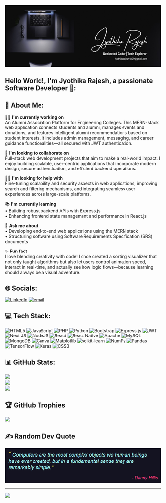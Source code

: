 <div align="left">
  <img height="200" src="https://github.com/jyothika1803/jyothika1803/blob/main/l3.jpg"  />
</div>

## Hello World!, I'm Jyothika Rajesh, a passionate Software Developer 👋:

## 💫 About Me:
👩‍💻 <b>I'm currently working on</b><br>An Alumni Association Platform for Engineering Colleges. This MERN-stack web application connects students and alumni, manages events and donations, and features intelligent alumni recommendations based on student interests. It includes admin management, messaging, and career guidance functionalities—all secured with JWT authentication.<br>

🤝 <b>I'm looking to collaborate on</b><br>Full-stack web development projects that aim to make a real-world impact. I enjoy building scalable, user-centric applications that incorporate modern design, secure authentication, and efficient backend operations.<br>

🙋‍♀️ <b>I'm looking for help with</b><br>Fine-tuning scalability and security aspects in web applications, improving search and filtering mechanisms, and integrating seamless user experiences across large-scale platforms.<br>

📚 <b>I'm currently learning</b><br>• Building robust backend APIs with Express.js<br>• Enhancing frontend state management and performance in React.js<br>

💬 <b>Ask me about</b><br>• Developing end-to-end web applications using the MERN stack<br>• Structuring software using Software Requirements Specification (SRS) documents<br>

✨ <b>Fun fact</b><br>I love blending creativity with code! I once created a sorting visualizer that not only taught algorithms but also let users control animation speed, interact in real-time, and actually see how logic flows—because learning should always be a visual adventure.


## 🌐 Socials:
[![LinkedIn](https://img.shields.io/badge/LinkedIn-%230077B5.svg?logo=linkedin&logoColor=white)](https://linkedin.com/in/https://www.linkedin.com/in/jyothika-rajesh-176b13267/) [![email](https://img.shields.io/badge/Email-D14836?logo=gmail&logoColor=white)](mailto:jyothikarajesh1809@gmail.com) 

## 💻 Tech Stack:
![HTML5](https://img.shields.io/badge/html5-%23E34F26.svg?style=for-the-badge&logo=html5&logoColor=white) ![JavaScript](https://img.shields.io/badge/javascript-%23323330.svg?style=for-the-badge&logo=javascript&logoColor=%23F7DF1E) ![PHP](https://img.shields.io/badge/php-%23777BB4.svg?style=for-the-badge&logo=php&logoColor=white) ![Python](https://img.shields.io/badge/python-3670A0?style=for-the-badge&logo=python&logoColor=ffdd54) ![Bootstrap](https://img.shields.io/badge/bootstrap-%238511FA.svg?style=for-the-badge&logo=bootstrap&logoColor=white) ![Express.js](https://img.shields.io/badge/express.js-%23404d59.svg?style=for-the-badge&logo=express&logoColor=%2361DAFB) ![JWT](https://img.shields.io/badge/JWT-black?style=for-the-badge&logo=JSON%20web%20tokens) ![Next JS](https://img.shields.io/badge/Next-black?style=for-the-badge&logo=next.js&logoColor=white) ![NodeJS](https://img.shields.io/badge/node.js-6DA55F?style=for-the-badge&logo=node.js&logoColor=white) ![React](https://img.shields.io/badge/react-%2320232a.svg?style=for-the-badge&logo=react&logoColor=%2361DAFB) ![React Native](https://img.shields.io/badge/react_native-%2320232a.svg?style=for-the-badge&logo=react&logoColor=%2361DAFB) ![Apache](https://img.shields.io/badge/apache-%23D42029.svg?style=for-the-badge&logo=apache&logoColor=white) ![MySQL](https://img.shields.io/badge/mysql-4479A1.svg?style=for-the-badge&logo=mysql&logoColor=white) ![MongoDB](https://img.shields.io/badge/MongoDB-%234ea94b.svg?style=for-the-badge&logo=mongodb&logoColor=white) ![Canva](https://img.shields.io/badge/Canva-%2300C4CC.svg?style=for-the-badge&logo=Canva&logoColor=white) ![Matplotlib](https://img.shields.io/badge/Matplotlib-%23ffffff.svg?style=for-the-badge&logo=Matplotlib&logoColor=black) ![scikit-learn](https://img.shields.io/badge/scikit--learn-%23F7931E.svg?style=for-the-badge&logo=scikit-learn&logoColor=white) ![NumPy](https://img.shields.io/badge/numpy-%23013243.svg?style=for-the-badge&logo=numpy&logoColor=white) ![Pandas](https://img.shields.io/badge/pandas-%23150458.svg?style=for-the-badge&logo=pandas&logoColor=white) ![TensorFlow](https://img.shields.io/badge/TensorFlow-%23FF6F00.svg?style=for-the-badge&logo=TensorFlow&logoColor=white) ![Keras](https://img.shields.io/badge/Keras-%23D00000.svg?style=for-the-badge&logo=Keras&logoColor=white) ![CSS3](https://img.shields.io/badge/css3-%231572B6.svg?style=for-the-badge&logo=css3&logoColor=white)
## 📊 GitHub Stats:
![](https://github-readme-stats.vercel.app/api?username=jyothika1803&theme=dark&hide_border=false&include_all_commits=false&count_private=false)<br/>
![](https://nirzak-streak-stats.vercel.app/?user=jyothika1803&theme=dark&hide_border=false)<br/>
![](https://github-readme-stats.vercel.app/api/top-langs/?username=jyothika1803&theme=dark&hide_border=false&include_all_commits=false&count_private=false&layout=compact)

## 🏆 GitHub Trophies
![](https://github-profile-trophy.vercel.app/?username=jyothika1803&theme=radical&no-frame=false&no-bg=true&margin-w=4)

## ✍️ Random Dev Quote

![Dev Quote](https://github.com/jyothika1803/jyothika1803/blob/main/Screenshot%202025-04-19%20011042.png)

---
[![](https://visitcount.itsvg.in/api?id=jyothika1803&icon=0&color=0)](https://visitcount.itsvg.in)
